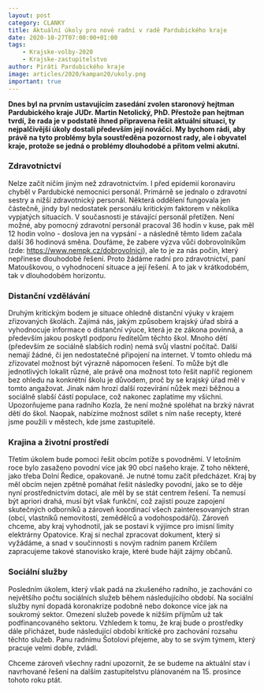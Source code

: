 ```yaml
---
layout: post
category: CLANKY
title: Aktuální úkoly pro nové radní v radě Pardubického kraje 
date: 2020-10-27T07:00:00+01:00
tags:
    - Krajske-volby-2020
    - Krajske-zastupitelstvo
author: Piráti Pardubického kraje
image: articles/2020/kampan20/ukoly.png
important: true
---
```


**Dnes byl na prvním ustavujícím zasedání zvolen staronový hejtman Pardubického kraje JUDr. Martin Netolický, PhD. Přestože pan hejtman tvrdí, že rada je v podstatě ihned připravena řešit aktuální situaci, ty nejpalčivější úkoly dostali především její nováčci. My bychom rádi, aby právě na tyto problémy byla soustředěna pozornost rady, ale i obyvatel kraje, protože se jedná o problémy dlouhodobé a přitom velmi akutní.**

### Zdravotnictví

Nelze začít ničím jiným než zdravotnictvím. I před epidemií koronaviru chyběl v Pardubické nemocnici personál. Primárně se jednalo o zdravotní sestry a nižší zdravotnický personál. Některá oddělení fungovala jen částečně, jindy byl nedostatek personálu kritickým faktorem v několika vypjatých situacích.
V současnosti je stávající personál přetížen. Není možné, aby pomocný zdravotní personál pracoval 36 hodin v kuse, pak měl 12 hodin volno - doslova jen na vypsání - a následně těmto lidem začala další 36 hodinová směna. Doufáme, že zabere výzva vůči dobrovolníkům (zde: https://www.nempk.cz/dobrovolnici), ale to je za nás počin, který nepřinese dlouhodobé řešení. Proto žádáme radní pro zdravotnictví, paní Matouškovou, o vyhodnocení situace a její řešení. A to jak v krátkodobém, tak v dlouhodobém horizontu. 


### Distanční vzdělávání

Druhým kritickým bodem je situace ohledně distanční výuky v krajem zřizovaných školách. Zajímá nás, jakým způsobem krajský úřad sbírá a vyhodnocuje informace o distanční výuce, která je ze zákona povinná, a především jakou poskytl podporu ředitelům těchto škol. Mnoho dětí (především ze sociálně slabších rodin) nemá svůj vlastní počítač. Další nemají žádné, či jen nedostatečné připojení na internet. V tomto ohledu má zřizovatel možnost být výrazně nápomocen řešení. To může být dle jednotlivých lokalit různé, ale právě ona možnost toto řešit napříč regionem bez ohledu na konkrétní školu je důvodem, proč by se krajský úřad měl v tomto angažovat. Jinak nám hrozí další rozevírání nůžek mezi běžnou a sociálně slabší částí populace, což nakonec zaplatíme my všichni. Upozorňujeme pana radního Kozla, že není možné spoléhat na brzký návrat dětí do škol. Naopak, nabízíme možnost sdílet s ním naše recepty, které jsme použili v městech, kde jsme zastupitelé.

### Krajina a životní prostředí

Třetím úkolem bude pomoci řešit obcím potíže s povodněmi. V letošním roce bylo zasaženo povodní více jak 90 obcí našeho kraje. Z toho některé, jako třeba Dolní Ředice, opakovaně. Je nutné tomu začít předcházet. Kraj by měl obcím nejen zpětně pomáhat řešit následky povodní, jako se to děje nyní prostřednictvím dotací, ale měl by se stát centrem řešení. Ta nemusí být apriori drahá, musí být však funkční, což zajistí pouze zapojení skutečných odborníků a zároveň koordinací všech zainteresovaných stran (obcí, vlastníků nemovitostí, zemědělců a vodohospodářů).
Zároveň chceme, aby kraj vyhodnotil, jak se postaví k výjimce pro imisní limity elektrárny Opatovice. Kraj si nechal zpracovat dokument, který si vyžádáme, a snad v součinnosti s novým radním panem Krčilem zapracujeme takové stanovisko kraje, které bude hájit zájmy občanů. 

### Sociální služby

Posledním úkolem, který však padá na zkušeného radního, je zachování co největšího počtu sociálních služeb během následujícího období. Na sociální služby nyní dopadá koronakrize podobně nebo dokonce více jak na soukromý sektor. Omezení služeb povede k nižším příjmům už tak podfinancovaného sektoru. Vzhledem k tomu, že kraj bude o prostředky dále přicházet, bude následující období kritické pro zachování rozsahu těchto služeb. Panu radnímu Šotolovi přejeme, aby to se svým týmem, který pracuje velmi dobře, zvládl. 

Chceme zároveň všechny radní upozornit, že se budeme na aktuální stav i navrhované řešení na dalším zastupitelstvu plánovaném na 15. prosince tohoto roku ptát.
